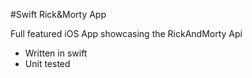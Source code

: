 #Swift Rick&Morty App

Full featured iOS App showcasing the RickAndMorty Api

- Written in swift
- Unit tested
